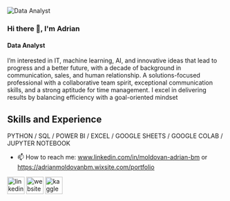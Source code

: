 ![Data Analyst](https://img.freepik.com/premium-photo/candid-business-team-discussing-cash-flow-strategies-modern-office-collaborative-financial-pl_980716-742182.jpg?w=1380)
### Hi there 👋, I'm Adrian
#### Data Analyst

I’m interested in IT, machine learning, AI, and innovative ideas that lead to progress and a better future, with a decade of background in communication, sales, and human relationship.
A solutions-focused professional with a collaborative team spirit, exceptional communication skills, and a strong aptitude for time management. I excel in delivering results by balancing efficiency with a goal-oriented mindset

## Skills and Experience
PYTHON / SQL / POWER BI / EXCEL / GOOGLE SHEETS / GOOGLE COLAB / JUPYTER NOTEBOOK

- 📫 How to reach me: www.linkedin.com/in/moldovan-adrian-bm or https://adrianmoldovanbm.wixsite.com/portfolio 


[<img src='https://cdn.jsdelivr.net/npm/simple-icons@3.0.1/icons/linkedin.svg' alt='linkedin' height='40'>](https://www.linkedin.com/in/www.linkedin.com/in/moldovan-adrian-bm/)  [<img src='https://cdn.jsdelivr.net/npm/simple-icons@3.0.1/icons/icloud.svg' alt='website' height='40'>](https://adrianmoldovanbm.wixsite.com/portfolio)  [<img src='https://cdn.jsdelivr.net/npm/simple-icons@3.0.1/icons/kaggle.svg' alt='kaggle' height='40'>](https://www.kaggle.com/adrianmoldovanbm)  







